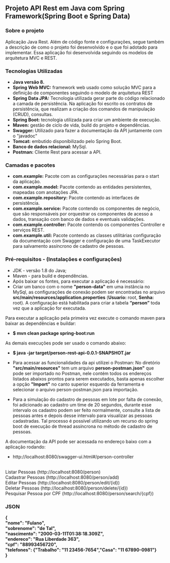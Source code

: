 ## Projeto API Rest em Java com Spring Framework(Spring Boot e Spring Data)

### Sobre o projeto ###
   Aplicação Java Rest. Além de código fonte e configurações, segue também a descrição de como o projeto foi desenvolvido e o que foi adotado para implementar.
   Essa aplicação foi desenvolvida seguindo os modelos de arquitetura MVC e REST.

### Tecnologias Utilizadas ###
* **Java versão 8.**
* **Spring Web MVC:** framework web usado como solução MVC para a definição de componentes seguindo o modelo de arquitetura REST
* **Spring Data JPA:** Tecnologia utilizada gerar parte do código relacionado a camada de persistência. Na aplicação foi escrito os contratos de persistência, que realizam a criação dos comandos de manipulação (CRUD), consultas.
* **Spring Boot:** tecnologia utilizada para criar um ambiente de execução. 
* **Maven:** gestão de ciclo de vida, build do projeto e dependências.
* **Swagger:** Utilizado para fazer a documentação da API juntamente com o "javadoc"
* **Tomcat:** embutido disponibilizado pelo Spring Boot.
* **Banco de dados relacional:** MySql.
* **Postman:** Cliente Rest para acessar a API.

### Camadas e pacotes ###
* **com.example:** Pacote com as configurações necessárias para o start da aplicação.
* **com.example.model:** Pacote contendo as entidades persistentes, mapeadas com anotações JPA.
* **com.example.repository:** Pacote contendo as interfaces de persistência.
* **com.example.service:** Pacote contendo os componentes de negócio, que são responsáveis por orquestrar os componentes de acesso a dados, transação com banco de dados e eventuais validações.
* **com.example.controller:** Pacote contendo os componentes Controller e serviços REST.
* **com.example.util:**  Pacote contendo as classes utilitárias configuração da documentação com Swagger e configuração de uma TaskExecutor para salvamento assíncrono de cadastro de pessoas.

### Pré-requisitos - (Instalações e configurações) ###
* JDK - versão 1.8 do Java;
* Maven - para build e dependências.
* Após baixar os fontes, para executar a aplicação é necessário:
* Criar um banco com o nome **"person-data"** em uma instância no MySql, as configurações de conexão podem ser encontradas no arquivo **src/main/resources/application.properties** (**Usuario:** root, **Senha:** root). A configuração está habilitada para criar a tabela **“person”** toda vez que a aplicação for executada.

Para executar a aplicação pela primeira vez execute o comando maven para baixar as dependências e buildar:
* **$ mvn clean package spring-boot:run**

As demais execuções pode ser usado o comando abaixo:
* **$ java -jar target/person-rest-api-0.0.1-SNAPSHOT.jar**

* Para acessar as funcionalidades da api utilizei o Postman:
No diretório **"src/main/resources"** tem um arquivo **person-postman.json"** que pode ser importado no Postman, nele contém todos os endereços listados abaixos prontos para serem executados, basta apenas escolher a opção **"Import"** no canto superior esquerdo da ferramenta e selecionar o arquivo person-postman.json para importação.

* Para a simulação do cadastro de pessoas em lote por falta de conexão, foi adicionado ao cadastro um time de 20 segundos, durante esse intervalo os cadastro podem ser feito normalmente, consulte a lista de pessoas antes e depois desse intervalo para visualizar as pessoas cadastradas. Tal processo é possível utilizando um recurso do spring boot de execução de thread  assíncrona no método de cadastro de pessoas. 

A documentação da API pode ser acessada no endereço baixo com a aplicação rodando:
* http://localhost:8080/swagger-ui.html#/person-controller </br></br>

Listar Pessoas (http://localhost:8080/person) </br>
Cadastrar Pessoas (http://localhost:8080/person/add)</br>
Editar Pessoas (http://localhost:8080/person/edit/{id})</br>
Deletar Pessoas (http://localhost:8080/person/delete/{id})</br>
Pesquisar Pessoa por CPF (http://localhost:8080/person/search/{cpf})

### JSON ###
<b>
{</br>
   "nome": "Fulano",</br>
   "sobrenome": "de Tal",</br>
   "nascimento": "2000-03-11T01:38:18.309Z",</br>
   "endereco": "Rua Liberdade 363",</br>
   "cpf": "88993456720",</br>
   "telefones": {"Trabalho": "11 23456-7654","Casa": "11 67890-0981"}</br>
}</b>
